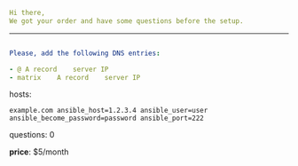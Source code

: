 ```yaml
Hi there,
We got your order and have some questions before the setup.

```


___

```yaml

Please, add the following DNS entries:

- @	A record	server IP
- matrix	A record	server IP
```

hosts:
```
example.com ansible_host=1.2.3.4 ansible_user=user ansible_become_password=password ansible_port=222
```

questions: 0



**price**: $5/month

